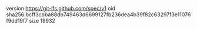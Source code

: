 version https://git-lfs.github.com/spec/v1
oid sha256:bcff3cbba88db749463d6699127fb236dea4b39f82c63297f3e11076f9dd19f7
size 19932
